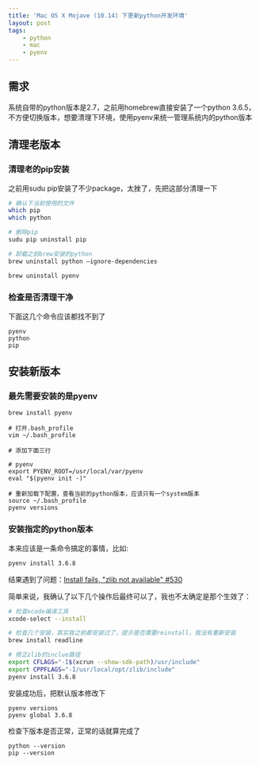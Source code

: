 ```yaml
---
title: 'Mac OS X Mojave (10.14) 下更新python开发环境'
layout: post
tags:
    - python
    - mac
    - pyenv
---
```


## 需求
系统自带的python版本是2.7，之前用homebrew直接安装了一个python 3.6.5，不方便切换版本，想要清理下环境，使用pyenv来统一管理系统内的python版本

## 清理老版本
### 清理老的pip安装
之前用sudu pip安装了不少package，太挫了，先把这部分清理一下

```bash
# 确认下当前使用的文件
which pip
which python

# 删除pip
sudu pip uninstall pip

# 卸载之前brew安装的python
brew uninstall python –ignore-dependencies

brew uninstall pyenv
```

### 检查是否清理干净

下面这几个命令应该都找不到了
```
pyenv
python
pip
```

## 安装新版本
### 最先需要安装的是pyenv
```
brew install pyenv

# 打开.bash_profile
vim ~/.bash_profile

# 添加下面三行

# pyenv
export PYENV_ROOT=/usr/local/var/pyenv
eval "$(pyenv init -)"

# 重新加载下配置，查看当前的python版本，应该只有一个system版本
source ~/.bash_profile
pyenv versions
```

### 安装指定的python版本
本来应该是一条命令搞定的事情，比如:

```bash
pyenv install 3.6.8
```

结果遇到了问题：[Install fails, "zlib not available" #530](https://github.com/pyenv/pyenv/issues/530)

简单来说，我确认了以下几个操作后最终可以了，我也不太确定是那个生效了：

```bash
# 检查xcode编译工具
xcode-select --install

# 检查几个安装，其实我之前都安装过了，提示是否需要reinstall，我没有重新安装
brew install readline

# 修正zlib的inclue路径
export CFLAGS="-I$(xcrun --show-sdk-path)/usr/include"
export CPPFLAGS="-I/usr/local/opt/zlib/include"
pyenv install 3.6.8
```

安装成功后，把默认版本修改下
```
pyenv versions
pyenv global 3.6.8
```

检查下版本是否正常，正常的话就算完成了
```
python --version
pip --version
```